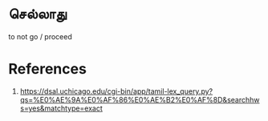 # செல்லாது
to not go / proceed


# References
1. https://dsal.uchicago.edu/cgi-bin/app/tamil-lex_query.py?qs=%E0%AE%9A%E0%AF%86%E0%AE%B2%E0%AF%8D&searchhws=yes&matchtype=exact
